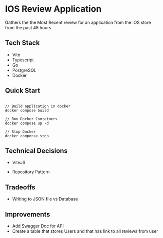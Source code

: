 # IOS Review Application
 
 Gathers the the Most Recent review for an application from the IOS store from the past 48 hours

## Tech Stack
- Vite
- Typescript
- Go
- PostgreSQL
- Docker

## Quick Start
```

// Build application in docker
docker compose build

// Run Docker Containers
docker compose up -d

// Stop Docker
docker componse stop

```
## Technical Decisions

- ViteJS

- Repository Pattern

## Tradeoffs

- Writing to JSON file vs Database


## Improvements

- Add Swagger Doc for API
- Create a table that stores Users and that has link to all reviews from user